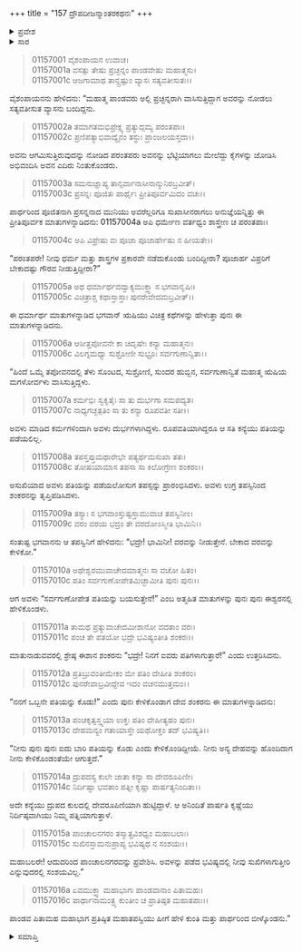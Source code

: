 +++
title = "157 ದ್ರೌಪದೀಜನ್ಮಾಂತರಕಥನಃ"
+++

<details><summary>ಪ್ರವೇಶ</summary>


।।   ಓಂ ಓಂ ನಮೋ ನಾರಾಯಣಾಯ।।   ಶ್ರೀ ವೇದವ್ಯಾಸಾಯ ನಮಃ ।।

ಶ್ರೀ ಕೃಷ್ಣದ್ವೈಪಾಯನ ವೇದವ್ಯಾಸ ವಿರಚಿತ  

**ಶ್ರೀ ಮಹಾಭಾರತ**

**ಆದಿ ಪರ್ವ**

**ಚೈತ್ರರಥ ಪರ್ವ**

**ಅಧ್ಯಾಯ 157**

</details>


<details><summary>ಸಾರ</summary>

ವ್ಯಾಸನು ಪಾಂಡವರಿಗೆ ದ್ರೌಪದಿಯ ಪೂರ್ವ ಜನ್ಮದ ವೃತ್ತಾಂತವನ್ನು ಹೇಳುವುದು (1-13). ಅವಳು ಪಾಂಡವರ ಪತ್ನಿಯಾಗುತ್ತಾಳೆಂದು ಹೇಳಿ ಹೊರಟುಹೋದುದು (14-15).

</details>


> 01157001 ವೈಶಂಪಾಯನ ಉವಾಚ।  
01157001a ವಸತ್ಸು ತೇಷು ಪ್ರಚ್ಛನ್ನಂ ಪಾಂಡವೇಷು ಮಹಾತ್ಮಸು।  
01157001c ಆಜಗಾಮಾಥ ತಾನ್ದ್ರಷ್ಟುಂ ವ್ಯಾಸಃ ಸತ್ಯವತೀಸುತಃ।।

ವೈಶಂಪಾಯನನು ಹೇಳಿದನು: “ಮಹಾತ್ಮ ಪಾಂಡವರು ಅಲ್ಲಿ ಪ್ರಚ್ಛನ್ನರಾಗಿ ವಾಸಿಸುತ್ತಿದ್ದಾಗ ಅವರನ್ನು ನೋಡಲು ಸತ್ಯವತೀಸುತ ವ್ಯಾಸನು ಬಂದಿದ್ದನು.

> 01157002a ತಮಾಗತಮಭಿಪ್ರೇಕ್ಷ್ಯ ಪ್ರತ್ಯುದ್ಗಮ್ಯ ಪರಂತಪಾಃ।  
01157002c ಪ್ರಣಿಪತ್ಯಾಭಿವಾದ್ಯೈನಂ ತಸ್ಥುಃ ಪ್ರಾಂಜಲಯಸ್ತದಾ।।

ಅವನು ಆಗಮಿಸುತ್ತಿರುವುದನ್ನು ನೋಡಿದ ಪರಂತಪರು ಅವನನ್ನು ಭೆಟ್ಟಿಯಾಗಲು ಮೇಲೆದ್ದು ಕೈಗಳನ್ನು ಜೋಡಿಸಿ ಅಭಿವಂದಿಸಿ ಅವನ ಎದಿರು ನಿಂತುಕೊಂಡರು.

> 01157003a ಸಮನುಜ್ಞಾಪ್ಯ ತಾನ್ಸರ್ವಾನಾಸೀನಾನ್ಮುನಿರಬ್ರವೀತ್।   
01157003c ಪ್ರಸನ್ನಃ ಪೂಜಿತಃ ಪಾರ್ಥೈಃ ಪ್ರೀತಿಪೂರ್ವಮಿದಂ ವಚಃ।।

ಪಾರ್ಥರಿಂದ ಪೂಜಿತನಾಗಿ ಪ್ರಸನ್ನನಾದ ಮುನಿಯು ಅವರೆಲ್ಲರಿಗೂ ಸುಖಾಸೀನರಾಗಲು ಅನುಜ್ಞೆಯನ್ನಿತ್ತು ಈ ಪ್ರೀತಿಪೂರ್ವಕ ಮಾತುಗಳನ್ನಾಡಿದನು:
01157004a ಅಪಿ ಧರ್ಮೇಣ ವರ್ತಧ್ವಂ ಶಾಸ್ತ್ರೇಣ ಚ ಪರಂತಪಾಃ।

> 01157004c ಅಪಿ ವಿಪ್ರೇಷು ವಃ ಪೂಜಾ ಪೂಜಾರ್ಹೇಷು ನ ಹೀಯತೇ।।

“ಪರಂತಪರೇ! ನೀವು ಧರ್ಮ ಮತ್ತು ಶಾಸ್ತ್ರಗಳ ಪ್ರಕಾರವೇ ನಡೆದುಕೊಂಡು ಬಂದಿದ್ದೀರಾ? ಪೂಜಾರ್ಹ ವಿಪ್ರರಿಗೆ ಬೇಕಾದಷ್ಟು ಗೌರವ ನೀಡುತ್ತಿದ್ದೀರಾ?”

> 01157005a ಅಥ ಧರ್ಮಾರ್ಥವದ್ವಾಕ್ಯಮುಕ್ತ್ವಾ ಸ ಭಗವಾನೃಷಿಃ।  
01157005c ವಿಚಿತ್ರಾಶ್ಚ ಕಥಾಸ್ತಾಸ್ತಾಃ ಪುನರೇವೇದಮಬ್ರವೀತ್।।

ಈ ಧರ್ಮಾರ್ಥ ಮಾತುಗಳನ್ನಾಡಿದ ಭಗವಾನ್ ಋಷಿಯು ವಿಚಿತ್ರ ಕಥೆಗಳನ್ನು ಹೇಳುತ್ತಾ ಪುನಃ ಈ ಮಾತುಗಳನ್ನಾಡಿದನು.

> 01157006a ಆಸೀತ್ತಪೋವನೇ ಕಾ ಚಿದೃಷೇಃ ಕನ್ಯಾ ಮಹಾತ್ಮನಃ।  
01157006c ವಿಲಗ್ನಮಧ್ಯಾ ಸುಶ್ರೋಣೀ ಸುಭ್ರೂಃ ಸರ್ವಗುಣಾನ್ವಿತಾ।।

“ಹಿಂದೆ ಒಮ್ಮೆ ತಪೋವನದಲ್ಲಿ ತೆಳು ಸೊಂಟದ, ಸುಶ್ರೋಣಿ, ಸುಂದರ ಹುಬ್ಬಿನ, ಸರ್ವಗುಣಾನ್ವಿತೆ ಮಹಾತ್ಮ ಋಷಿಯ ಮಗಳೋರ್ವಳು ವಾಸಿಸುತ್ತಿದ್ದಳು.

> 01157007a ಕರ್ಮಭಿಃ ಸ್ವಕೃತೈಃ ಸಾ ತು ದುರ್ಭಗಾ ಸಮಪದ್ಯತ।  
01157007c ನಾಧ್ಯಗಚ್ಛತ್ಪತಿಂ ಸಾ ತು ಕನ್ಯಾ ರೂಪವತೀ ಸತೀ।।

ಅವಳು ಮಾಡಿದ ಕರ್ಮಗಳಿಂದಾಗಿ ಅವಳು ದುರ್ಭಗಳಾಗಿದ್ದಳು. ರೂಪವತಿಯಾಗಿದ್ದರೂ ಆ ಸತಿ ಕನ್ಯೆಯು ಪತಿಯನ್ನು ಪಡೆಯಲಿಲ್ಲ.

> 01157008a ತಪಸ್ತಪ್ತುಮಥಾರೇಭೇ ಪತ್ಯರ್ಥಮಸುಖಾ ತತಃ।  
01157008c ತೋಷಯಾಮಾಸ ತಪಸಾ ಸಾ ಕಿಲೋಗ್ರೇಣ ಶಂಕರಂ।।

ಅಸುಖಿಯಾದ ಅವಳು ಪತಿಯನ್ನು ಪಡೆಯಲೋಸುಗ ತಪಸ್ಸನ್ನು ಪ್ರಾರಂಭಿಸಿದಳು. ಅವಳು ಉಗ್ರ ತಪಸ್ಸಿನಿಂದ ಶಂಕರನನ್ನು ತೃಪ್ತಿಪಡಿಸಿದಳು.

> 01157009a ತಸ್ಯಾಃ ಸ ಭಗವಾಂಸ್ತುಷ್ಟಸ್ತಾಮುವಾಚ ತಪಸ್ವಿನೀಂ।  
01157009c ವರಂ ವರಯ ಭದ್ರಂ ತೇ ವರದೋಽಸ್ಮೀತಿ ಭಾಮಿನಿ।।

ಸಂತುಷ್ಟ ಭಗವಾನನು ಆ ತಪಸ್ವಿನಿಗೆ ಹೇಳಿದನು: “ಭದ್ರೇ!  ಭಾಮಿನೀ! ವರವನ್ನು ನೀಡುತ್ತೇನೆ. ಬೇಕಾದ ವರವನ್ನು ಕೇಳಿಕೋ.”

> 01157010a ಅಥೇಶ್ವರಮುವಾಚೇದಮಾತ್ಮನಃ ಸಾ ವಚೋ ಹಿತಂ।  
01157010c ಪತಿಂ ಸರ್ವಗುಣೋಪೇತಮಿಚ್ಛಾಮೀತಿ ಪುನಃ ಪುನಃ।।

ಆಗ ಅವಳು “ಸರ್ವಗುಣೋಪೇತ ಪತಿಯನ್ನು ಬಯಸುತ್ತೇನೆ!” ಎಂಬ ಅತ್ಮಹಿತ ಮಾತುಗಳನ್ನು ಪುನಃ ಪುನಃ ಈಶ್ವರನಲ್ಲಿ ಹೇಳಿಕೊಂಡಳು.

> 01157011a ತಾಮಥ ಪ್ರತ್ಯುವಾಚೇದಮೀಶಾನೋ ವದತಾಂ ವರಃ।  
01157011c ಪಂಚ ತೇ ಪತಯೋ ಭದ್ರೇ ಭವಿಷ್ಯಂತೀತಿ ಶಂಕರಃ।।

ಮಾತುನಾಡುವವರಲ್ಲಿ ಶ್ರೇಷ್ಠ ಈಶಾನ ಶಂಕರನು “ಭದ್ರೇ! ನಿನಗೆ ಐವರು ಪತಿಗಳಾಗುತ್ತಾರೆ!” ಎಂದು ಉತ್ತರಿಸಿದನು.

> 01157012a ಪ್ರತಿಬ್ರುವಂತೀಮೇಕಂ ಮೇ ಪತಿಂ ದೇಹೀತಿ ಶಂಕರಂ।  
01157012c ಪುನರೇವಾಬ್ರವೀದ್ದೇವ ಇದಂ ವಚನಮುತ್ತಮಂ।।

“ನನಗೆ ಒಬ್ಬನೇ ಪತಿಯನ್ನು ಕೊಡು!” ಎಂದು ಪುನಃ ಕೇಳಿಕೊಂಡಾಗ ದೇವ ಶಂಕರನು ಈ ಮಾತುಗಳನ್ನಾಡಿದನು:

> 01157013a ಪಂಚಕೃತ್ವಸ್ತ್ವಯಾ ಉಕ್ತಃ ಪತಿಂ ದೇಹೀತ್ಯಹಂ ಪುನಃ।  
01157013c ದೇಹಮನ್ಯಂ ಗತಾಯಾಸ್ತೇ ಯಥೋಕ್ತಂ ತದ್ ಭವಿಷ್ಯತಿ।।

“ನೀನು ಪುನಃ ಪುನಃ ಐದು ಬಾರಿ ಪತಿಯನ್ನು ಕೊಡು ಎಂದು ಕೇಳಿಕೊಂಡಿದ್ದೀಯೆ. ನೀನು ಅನ್ಯ ದೇಹವನ್ನು ಹೊಂದಿದಾಗ ನೀನು ಕೇಳಿಕೊಂಡಂತೆಯೇ ಆಗುತ್ತದೆ.”

> 01157014a ದ್ರುಪದಸ್ಯ ಕುಲೇ ಜಾತಾ ಕನ್ಯಾ ಸಾ ದೇವರೂಪಿಣೀ।   
01157014c ನಿರ್ದಿಷ್ಟಾ ಭವತಾಂ ಪತ್ನೀ ಕೃಷ್ಣಾ ಪಾರ್ಷತ್ಯನಿಂದಿತಾ।।

ಅದೇ ಕನ್ಯೆಯು ದ್ರುಪದ ಕುಲದಲ್ಲಿ ದೇವರೂಪಿಣಿಯಾಗಿ ಹುಟ್ಟಿದ್ದಾಳೆ. ಆ ಅನಿಂದಿತೆ ಪಾರ್ಷತಿ ಕೃಷ್ಣೆಯು ನಿರ್ದಿಷ್ಠವಾಗಿಯು ನಿಮ್ಮ ಪತ್ನಿಯಾಗುತ್ತಾಳೆ.

> 01157015a ಪಾಂಚಾಲನಗರಂ ತಸ್ಮಾತ್ಪ್ರವಿಶಧ್ವಂ ಮಹಾಬಲಾಃ।  
01157015c ಸುಖಿನಸ್ತಾಮನುಪ್ರಾಪ್ಯ ಭವಿಷ್ಯಥ ನ ಸಂಶಯಃ।।

ಮಹಾಬಲರೇ! ಆದುದರಿಂದ ಪಾಂಚಾಲನಗರವನ್ನು ಪ್ರವೇಶಿಸಿ. ಅವಳನ್ನು ಪಡೆದ ಭವಿಷ್ಯದಲ್ಲಿ ನೀವು ಸುಖಿಗಳಾಗುತ್ತೀರಿ ಎನ್ನುವುದರಲ್ಲಿ ಸಂಶಯವಿಲ್ಲ.”

> 01157016a ಏವಮುಕ್ತ್ವಾ ಮಹಾಭಾಗಃ ಪಾಂಡವಾನಾಂ ಪಿತಾಮಹಃ।  
01157016c ಪಾರ್ಥಾನಾಮಂತ್ರ್ಯ ಕುಂತೀಂ ಚ ಪ್ರಾತಿಷ್ಠತ ಮಹಾತಪಾಃ।।

ಪಾಂಡವ ಪಿತಾಮಹ ಮಹಾಭಾಗ ಪ್ರತಿಷ್ಠಿತ ಮಹಾತಪಸ್ವಿಯು ಹೀಗೆ ಹೇಳಿ ಕುಂತಿ ಮತ್ತು ಪಾರ್ಥರಿಂದ ಬೀಳ್ಕೊಂಡನು.”



<details><summary>ಸಮಾಪ್ತಿ</summary>


ಇತಿ ಶ್ರೀ ಮಹಾಭಾರತೇ ಆದಿಪರ್ವಣಿ ಚೈತ್ರರಥಪರ್ವಣಿ ದ್ರೌಪದೀಜನ್ಮಾಂತರಕಥನೇ ಸಪ್ತಪಂಚಾದಧಿಕಶತತಮೋಽಧ್ಯಾಯ:।।  
ಇದು ಶ್ರೀ ಮಹಾಭಾರತದಲ್ಲಿ ಆದಿಪರ್ವದಲ್ಲಿ ಚೈತ್ರಪರ್ವದಲ್ಲಿ ದ್ರೌಪದೀಜನ್ಮಾಂತರಕಥನದಲ್ಲಿ ನೂರಾಐವತ್ತೇಳನೆಯ ಅಧ್ಯಾಯವು.


</details>

